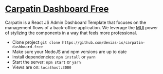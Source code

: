 # [Carpatin Dashboard Free](https://carpatin-dashboard-free.devias.io/)

Carpatin is a React JS Admin Dashboard Template that focuses on the management flows of a back-office application. We leverage the [MUI](https://mui.com/?ref=devias.io) power of stylizing the components in a way that feels more professional.
- Clone project `git clone https://github.com/devias-io/carpatin-dashboard-free`
- Make sure your NodeJS and npm versions are up to date
- Install dependencies: `npm install` or `yarn`
- Start the server: `npm start` or `yarn`
- Views are on: `localhost:3000`

